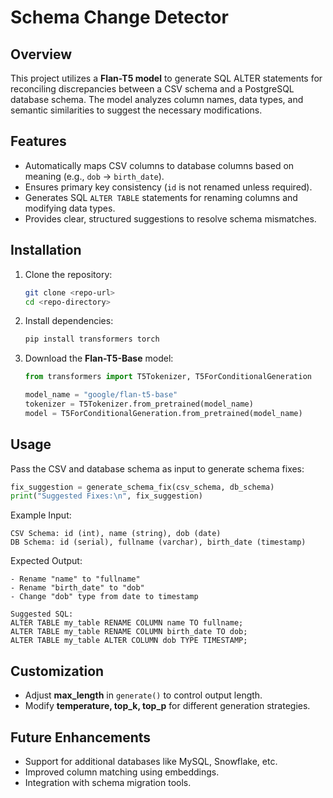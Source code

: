 # Schema Change Detector  

## Overview  
This project utilizes a **Flan-T5 model** to generate SQL ALTER statements for reconciling discrepancies between a CSV schema and a PostgreSQL database schema. The model analyzes column names, data types, and semantic similarities to suggest the necessary modifications.  

## Features  
- Automatically maps CSV columns to database columns based on meaning (e.g., `dob` → `birth_date`).  
- Ensures primary key consistency (`id` is not renamed unless required).  
- Generates SQL `ALTER TABLE` statements for renaming columns and modifying data types.  
- Provides clear, structured suggestions to resolve schema mismatches.  

## Installation  
1. Clone the repository:  
   ```bash
   git clone <repo-url>
   cd <repo-directory>
   ```
2. Install dependencies:  
   ```bash
   pip install transformers torch
   ```
3. Download the **Flan-T5-Base** model:  
   ```python
   from transformers import T5Tokenizer, T5ForConditionalGeneration

   model_name = "google/flan-t5-base"
   tokenizer = T5Tokenizer.from_pretrained(model_name)
   model = T5ForConditionalGeneration.from_pretrained(model_name)
   ```

## Usage  
Pass the CSV and database schema as input to generate schema fixes:  
```python
fix_suggestion = generate_schema_fix(csv_schema, db_schema)
print("Suggested Fixes:\n", fix_suggestion)
```
Example Input:  
```plaintext
CSV Schema: id (int), name (string), dob (date)  
DB Schema: id (serial), fullname (varchar), birth_date (timestamp)  
```
Expected Output:  
```plaintext
- Rename "name" to "fullname"  
- Rename "birth_date" to "dob"  
- Change "dob" type from date to timestamp  

Suggested SQL:  
ALTER TABLE my_table RENAME COLUMN name TO fullname;  
ALTER TABLE my_table RENAME COLUMN birth_date TO dob;  
ALTER TABLE my_table ALTER COLUMN dob TYPE TIMESTAMP;  
```

## Customization  
- Adjust **max_length** in `generate()` to control output length.  
- Modify **temperature, top_k, top_p** for different generation strategies.  

## Future Enhancements  
- Support for additional databases like MySQL, Snowflake, etc.  
- Improved column matching using embeddings.  
- Integration with schema migration tools.  

